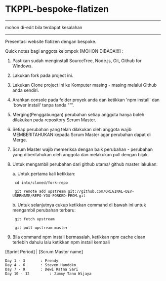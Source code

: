 TKPPL-bespoke-flatizen
======================

*************************************
mohon di-edit bila terdapat kesalahan
*************************************

Presentasi website flatizen dengan bespoke.

Quick notes bagi anggota kelompok [MOHON DIBACA!!!] :

1. Pastikan sudah menginstall SourceTree, Node.js, Git, Github for Windows.

2. Lakukan fork pada project ini.

3. Lakukan Clone project ini ke Komputer masing - masing melalui Github anda sendiri.

4. Arahkan console pada folder proyek anda dan ketikkan 'npm install' dan 'bower install' tanpa tanda "'". 

5. Merging(Penggabungan) perubahan setiap anggota hanya boleh dilakukan pada repository Scrum Master.

6. Setiap perubahan yang telah dilakukan oleh anggota wajib MEMBERITAHUKAN kepada Scrum Master agar perubahan dapat di Merge.

7. Scrum Master wajib memeriksa dengan baik perubahan - perubahan yang diberitahukan oleh anggota dan melakukan pull dengan bijak.

8. Untuk mengambil perubahan dari github utama/ github master lakukan:

	a. Untuk pertama kali ketikkan:

		cd into/cloned/fork-repo

		git remote add upstream git://github.com/ORIGINAL-DEV-USERNAME/REPO-YOU-FORKED-FROM.git

	b. Untuk selanjutnya cukup ketikkan command di bawah ini untuk mengambil perubahan terbaru:

		git fetch upstream

		git pull upstream master

9. Bila command npm install bermasalah, ketikkan npm cache clean terlebih dahulu lalu ketikkan npm install kembali


[Sprint Period] | [Scrum Master name]
``````````````````````````````````````
Day 1 - 3 		: Frendy
Day 4 - 6 		: Steven Handoko
Day 7 - 9 		: Dewi Ratna Sari
Day 10 - 12 		: Jimmy Tanu Wijaya


